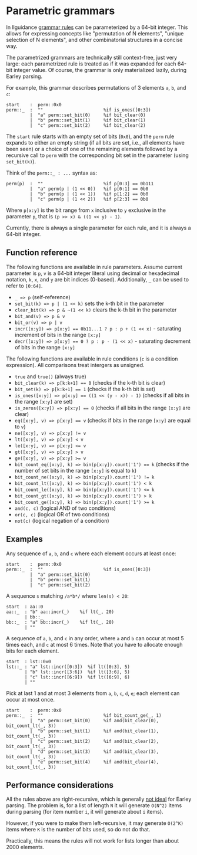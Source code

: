 # Parametric grammars

In llguidance [grammar rules](./syntax.md) can be parameterized by a 64-bit integer.
This allows for expressing concepts like "permutation of N elements", "unique selection of N elements",
and other combinatorial structures in a concise way.

The parametrized grammars are technically still context-free, just very large:
each parametrized rule is treated as if it was expanded for each 64-bit integer value.
Of course, the grammar is only materialized lazily, during Earley parsing.

For example, this grammar describes permutations of 3 elements `a`, `b`, and `c`:

```lark
start    :  perm::0x0
perm::_  :  ""                       %if is_ones([0:3])
         |  "a" perm::set_bit(0)     %if bit_clear(0)
         |  "b" perm::set_bit(1)     %if bit_clear(1)
         |  "c" perm::set_bit(2)     %if bit_clear(2)
```

The `start` rule starts with an empty set of bits (`0x0`), and the `perm` rule expands to either an empty string
(if all bits are set, i.e., all elements have been seen)
or a choice of one of the remaining elements followed by a recursive call to `perm`
with the corresponding bit set in the parameter (using `set_bit(k)`).

Think of the `perm::_ : ...` syntax as:

```lark
perm(p)  :  ""                       %if p[0:3] == 0b111
         |  "a" perm(p | (1 << 0))   %if p[0:1] == 0b0
         |  "b" perm(p | (1 << 1))   %if p[1:2] == 0b0
         |  "c" perm(p | (1 << 2))   %if p[2:3] == 0b0
```

Where `p[x:y]` is the bit range from `x` inclusive to `y` exclusive in the parameter `p`, that is `(p >> x) & ((1 << y) - 1)`.

Currently, there is always a single parameter for each rule, and it is always a 64-bit integer.

## Function reference

The following functions are available in rule parameters. Assume current parameter is `p`,
`v` is a 64-bit integer literal using decimal or hexadecimal notation,
`k`, `x`, and `y` are bit indices (0-based).
Additionally, `_` can be used to refer to `[0:64]`.

- `_ => p` (self-reference)
- `set_bit(k) => p | (1 << k)` sets the k-th bit in the parameter
- `clear_bit(k) => p & ~(1 << k)` clears the k-th bit in the parameter
- `bit_and(v) => p & v`
- `bit_or(v) => p | v`
- `incr([x:y]) => p[x:y] == 0b11...1 ? p : p + (1 << x)` - saturating increment of bits in the range `[x:y]`
- `decr([x:y]) => p[x:y] == 0 ? p : p - (1 << x)` - saturating decrement of bits in the range `[x:y]`

The following functions are available in rule conditions (`c` is a condition expression).
All comparisons treat intergers as unsigned.

- `true` and `true()` (always true)
- `bit_clear(k) => p[k:k+1] == 0` (checks if the k-th bit is clear)
- `bit_set(k) => p[k:k+1] == 1` (checks if the k-th bit is set)
- `is_ones([x:y]) => p[x:y] == ((1 << (y - x)) - 1)` (checks if all bits in the range `[x:y]` are set)
- `is_zeros([x:y]) => p[x:y] == 0` (checks if all bits in the range `[x:y]` are clear)
- `eq([x:y], v) => p[x:y] == v` (checks if bits in the range `[x:y]` are equal to `v`)
- `ne([x:y], v) => p[x:y] != v`
- `lt([x:y], v) => p[x:y] < v`
- `le([x:y], v) => p[x:y] <= v`
- `gt([x:y], v) => p[x:y] > v`
- `ge([x:y], v) => p[x:y] >= v`
- `bit_count_eq([x:y], k) => bin(p[x:y]).count('1') == k` (checks if the number of set bits in the range `[x:y]` is equal to `k`)
- `bit_count_ne([x:y], k) => bin(p[x:y]).count('1') != k`
- `bit_count_lt([x:y], k) => bin(p[x:y]).count('1') < k`
- `bit_count_le([x:y], k) => bin(p[x:y]).count('1') <= k`
- `bit_count_gt([x:y], k) => bin(p[x:y]).count('1') > k`
- `bit_count_ge([x:y], k) => bin(p[x:y]).count('1') >= k`
- `and(c, c)` (logical AND of two conditions)
- `or(c, c)` (logical OR of two conditions)
- `not(c)` (logical negation of a condition)

## Examples

Any sequence of `a`, `b`, and `c` where each element occurs at least once:

```lark
start    :  perm::0x0
perm::_  :  ""                       %if is_ones([0:3])
         |  "a" perm::set_bit(0)
         |  "b" perm::set_bit(1)
         |  "c" perm::set_bit(2)
```

A sequence `s` matching `/a*b*/` where `len(s) < 20`:

```lark
start  : aa::0
aa::_  : "b" aa::incr(_)    %if lt(_, 20)
       | bb::_
bb::_  : "a" bb::incr(_)    %if lt(_, 20)
       | ""
```

A sequence of `a`, `b`, and `c` in any order,
where `a` and `b` can occur at most 5 times each, and `c` at most 6 times.
Note that you have to allocate enough bits for each element.

```lark
start  : lst::0x0
lst::_ : "a" lst::incr([0:3])  %if lt([0:3], 5)
       | "b" lst::incr([3:6])  %if lt([3:6], 5)
       | "c" lst::incr([6:9])  %if lt([6:9], 6)
       | ""
```

Pick at last 1 and at most 3 elements from `a`, `b`, `c`, `d`, `e`;
each element can occur at most once.

```lark
start    :  perm::0x0
perm::_  :  ""                       %if bit_count_ge(_, 1)
         |  "a" perm::set_bit(0)     %if and(bit_clear(0), bit_count_lt(_, 3))
         |  "b" perm::set_bit(1)     %if and(bit_clear(1), bit_count_lt(_, 3))
         |  "c" perm::set_bit(2)     %if and(bit_clear(2), bit_count_lt(_, 3))
         |  "d" perm::set_bit(3)     %if and(bit_clear(3), bit_count_lt(_, 3))
         |  "e" perm::set_bit(4)     %if and(bit_clear(4), bit_count_lt(_, 3))
```

## Performance considerations

All the rules above are right-recursive, which is generally [not ideal](./syntax.md#recursive-rules) for Earley parsing.
The problem is, for a list of length `N` it will generate `O(N^2)` items during parsing
(for item number `i`, it will generate about `i` items).

However, if you were to make them left-recursive, it may generate `O(2^K)` items
where `K` is the number of bits used, so do not do that.

Practically, this means the rules will not work for lists longer than about 2000 elements.
